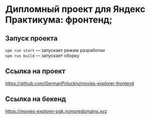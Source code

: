 
# Дипломный проект для Яндекс Практикума: фронтенд;

 
## Запуск проекта

`npm run start` — запускает режим разработки   
`npm run build` — запускает сборку

## Ссылка на проект 

https://github.com/GermanPriluckiy/movies-explorer-frontend

## Ссылка на бекенд 

https://movies-explorer-pgk.nomoredomains.xyz
